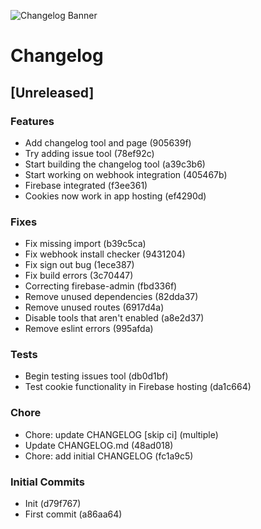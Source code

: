 ![Changelog Banner](https://cdn.bytez.com/images/inference/mJZZaHsYxRJ70hsAfx5Kd.png)

# Changelog

## [Unreleased]

### Features
- Add changelog tool and page (905639f)
- Try adding issue tool (78ef92c)
- Start building the changelog tool (a39c3b6)
- Start working on webhook integration (405467b)
- Firebase integrated (f3ee361)
- Cookies now work in app hosting (ef4290d)

### Fixes
- Fix missing import (b39c5ca)
- Fix webhook install checker (9431204)
- Fix sign out bug (1ece387)
- Fix build errors (3c70447)
- Correcting firebase-admin (fbd336f)
- Remove unused dependencies (82dda37)
- Remove unused routes (6917d4a)
- Disable tools that aren't enabled (a8e2d37)
- Remove eslint errors (995afda)

### Tests
- Begin testing issues tool (db0d1bf)
- Test cookie functionality in Firebase hosting (da1c664)

### Chore
- Chore: update CHANGELOG [skip ci] (multiple)
- Update CHANGELOG.md (48ad018)
- Chore: add initial CHANGELOG (fc1a9c5)

### Initial Commits
- Init (d79f767)
- First commit (a86aa64)